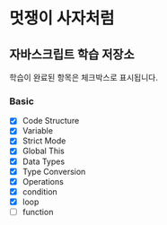 # 멋쟁이 사자처럼

## 자바스크립트 학습 저장소

학습이 완료된 항목은 체크박스로 표시됩니다.

### Basic

- [x] Code Structure
- [x] Variable
- [x] Strict Mode
- [x] Global This
- [x] Data Types
- [x] Type Conversion
- [x] Operations
- [x] condition
- [x] loop
- [ ] function

